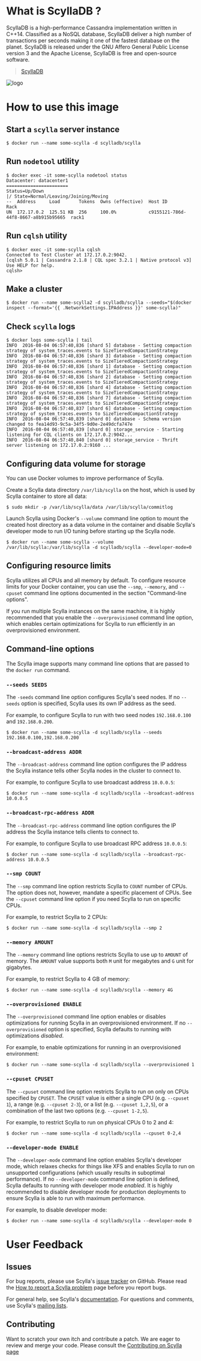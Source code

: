 # What is ScyllaDB ?

ScyllaDB is a high-performance Cassandra implementation written in C++14. Classified as a NoSQL database, ScyllaDB deliver a high number of transactions per seconds making it one of the fastest database on the planet. ScyllaDB is released under the GNU Affero General Public License version 3 and the Apache License, ScyllaDB is free and open-source software.

> [ScyllaDB](http://www.scylladb.com/)

![logo](http://www.scylladb.com/img/mascot_1.png)

# How to use this image

## Start a `scylla` server instance

```console
$ docker run --name some-scylla -d scylladb/scylla
```

## Run `nodetool` utility

```console
$ docker exec -it some-scylla nodetool status
Datacenter: datacenter1
=======================
Status=Up/Down
|/ State=Normal/Leaving/Joining/Moving
--  Address     Load       Tokens  Owns (effective)  Host ID                               Rack
UN  172.17.0.2  125.51 KB  256     100.0%            c9155121-786d-44f8-8667-a8b915b95665  rack1
```

## Run `cqlsh` utility

```console
$ docker exec -it some-scylla cqlsh
Connected to Test Cluster at 172.17.0.2:9042.
[cqlsh 5.0.1 | Cassandra 2.1.8 | CQL spec 3.2.1 | Native protocol v3]
Use HELP for help.
cqlsh>
```

## Make a cluster

```console
$ docker run --name some-scylla2 -d scylladb/scylla --seeds="$(docker inspect --format='{{ .NetworkSettings.IPAddress }}' some-scylla)"
```

## Check `scylla` logs

```console
$ docker logs some-scylla | tail
INFO  2016-08-04 06:57:40,836 [shard 5] database - Setting compaction strategy of system_traces.events to SizeTieredCompactionStrategy
INFO  2016-08-04 06:57:40,836 [shard 3] database - Setting compaction strategy of system_traces.events to SizeTieredCompactionStrategy
INFO  2016-08-04 06:57:40,836 [shard 1] database - Setting compaction strategy of system_traces.events to SizeTieredCompactionStrategy
INFO  2016-08-04 06:57:40,836 [shard 2] database - Setting compaction strategy of system_traces.events to SizeTieredCompactionStrategy
INFO  2016-08-04 06:57:40,836 [shard 4] database - Setting compaction strategy of system_traces.events to SizeTieredCompactionStrategy
INFO  2016-08-04 06:57:40,836 [shard 7] database - Setting compaction strategy of system_traces.events to SizeTieredCompactionStrategy
INFO  2016-08-04 06:57:40,837 [shard 6] database - Setting compaction strategy of system_traces.events to SizeTieredCompactionStrategy
INFO  2016-08-04 06:57:40,839 [shard 0] database - Schema version changed to fea14d93-9c5a-34f5-9d0e-2e49dcfa747e
INFO  2016-08-04 06:57:40,839 [shard 0] storage_service - Starting listening for CQL clients on 172.17.0.2:9042...
INFO  2016-08-04 06:57:40,840 [shard 0] storage_service - Thrift server listening on 172.17.0.2:9160 ...
```

## Configuring data volume for storage

You can use Docker volumes to improve performance of Scylla.

Create a Scylla data directory ``/var/lib/scylla`` on the host, which is used by Scylla container to store all data:

```console
$ sudo mkdir -p /var/lib/scylla/data /var/lib/scylla/commitlog
```

Launch Scylla using Docker's ``--volume`` command line option to mount the created host directory as a data volume in the container and disable Scylla's developer mode to run I/O tuning before starting up the Scylla node.

```console
$ docker run --name some-scylla --volume /var/lib/scylla:/var/lib/scylla -d scylladb/scylla --developer-mode=0
```

## Configuring resource limits

Scylla utilizes all CPUs and all memory by default.
To configure resource limits for your Docker container, you can use the `--smp`, `--memory`, and `--cpuset` command line options documented in the section "Command-line options".

If you run multiple Scylla instances on the same machine, it is highly recommended that you enable the `--overprovisioned` command line option, which enables certain optimizations for Scylla to run efficiently in an overprovisioned environment.

## Command-line options

The Scylla image supports many command line options that are passed to the `docker run` command.

### `--seeds SEEDS`

The `-seeds` command line option configures Scylla's seed nodes.
If no `--seeds` option is specified, Scylla uses its own IP address as the seed.

For example, to configure Scylla to run with two seed nodes `192.168.0.100` and `192.168.0.200`.

```console
$ docker run --name some-scylla -d scylladb/scylla --seeds 192.168.0.100,192.168.0.200
```

### `--broadcast-address ADDR`

The `--broadcast-address` command line option configures the IP address the Scylla instance tells other Scylla nodes in the cluster to connect to.

For example, to configure Scylla to use broadcast address `10.0.0.5`:

```console
$ docker run --name some-scylla -d scylladb/scylla --broadcast-address 10.0.0.5
```

### `--broadcast-rpc-address ADDR`

The `--broadcast-rpc-address` command line option configures the IP address the Scylla instance tells clients to connect to.

For example, to configure Scylla to use broadcast RPC address `10.0.0.5`:

```console
$ docker run --name some-scylla -d scylladb/scylla --broadcast-rpc-address 10.0.0.5
```

### `--smp COUNT`

The `--smp` command line option restricts Scylla to `COUNT` number of CPUs.
The option does not, however, mandate a specific placement of CPUs.
See the `--cpuset` command line option if you need Scylla to run on specific CPUs.

For example, to restrict Scylla to 2 CPUs:

```console
$ docker run --name some-scylla -d scylladb/scylla --smp 2
```

### `--memory AMOUNT`

The `--memory` command line options restricts Scylla to use up to `AMOUNT` of memory.
The `AMOUNT` value supports both `M` unit for megabytes and `G` unit for gigabytes.

For example, to restrict Scylla to 4 GB of memory:

```console
$ docker run --name some-scylla -d scylladb/scylla --memory 4G
```

### `--overprovisioned ENABLE`

The `--overprovisioned` command line option enables or disables optimizations for running Scylla in an overprovisioned environment.
If no `--overprovisioned` option is specified, Scylla defaults to running with optimizations *disabled*.

For example, to enable optimizations for running in an overprovisioned environment:

```console
$ docker run --name some-scylla -d scylladb/scylla --overprovisioned 1
```

### `--cpuset CPUSET`

The `--cpuset` command line option restricts Scylla to run on only on CPUs specified by `CPUSET`.
The `CPUSET` value is either a single CPU (e.g. `--cpuset 1`), a range (e.g. `--cpuset 2-3`), or a list (e.g. `--cpuset 1,2,5`), or a combination of the last two options (e.g. `--cpuset 1-2,5`).

For example, to restrict Scylla to run on physical CPUs 0 to 2 and 4:

```console
$ docker run --name some-scylla -d scylladb/scylla --cpuset 0-2,4
```

### `--developer-mode ENABLE`

The `--developer-mode` command line option enables Scylla's developer mode, which relaxes checks for things like XFS and enables Scylla to run on unsupported configurations (which usually results in suboptimal performance).
If no `--developer-mode` command line option is defined, Scylla defaults to running with developer mode *enabled*.
It is highly recommended to disable developer mode for production deployments to ensure Scylla is able to run with maximum performance.

For example, to disable developer mode:

```console
$ docker run --name some-scylla -d scylladb/scylla --developer-mode 0
```

# User Feedback

## Issues

For bug reports, please use Scylla's [issue tracker](https://github.com/scylladb/scylla/issues) on GitHub.
Please read the [How to report a Scylla problem](https://github.com/scylladb/scylla/wiki/How-to-report-a-Scylla-problem) page before you report bugs.

For general help, see Scylla's [documentation](http://www.scylladb.com/doc/).
For questions and comments, use Scylla's [mailing lists](http://www.scylladb.com/community/).

## Contributing

Want to scratch your own itch and contribute a patch.
We are eager to review and merge your code.
Please consult the [Contributing on Scylla page](http://www.scylladb.com/kb/contributing/)
